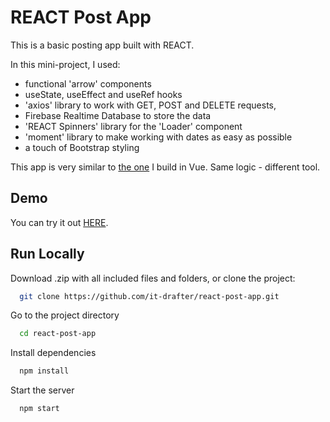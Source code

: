 # REACT Post App

This is a basic posting app built with REACT.

In this mini-project, I used:

- functional 'arrow' components
- useState, useEffect and useRef hooks
- 'axios' library to work with GET, POST and DELETE requests,
- Firebase Realtime Database to store the data
- 'REACT Spinners' library for the 'Loader' component
- 'moment' library to make working with dates as easy as possible
- a touch of Bootstrap styling

This app is very similar to [the one](https://github.com/it-drafter/vue-movie-catalogue-app) I build in Vue. Same logic - different tool.

## Demo

You can try it out [HERE](https://it-drafter.github.io/react-post-app/).

## Run Locally

Download .zip with all included files and folders, or clone the project:

```bash
  git clone https://github.com/it-drafter/react-post-app.git
```

Go to the project directory

```bash
  cd react-post-app
```

Install dependencies

```bash
  npm install
```

Start the server

```bash
  npm start
```
